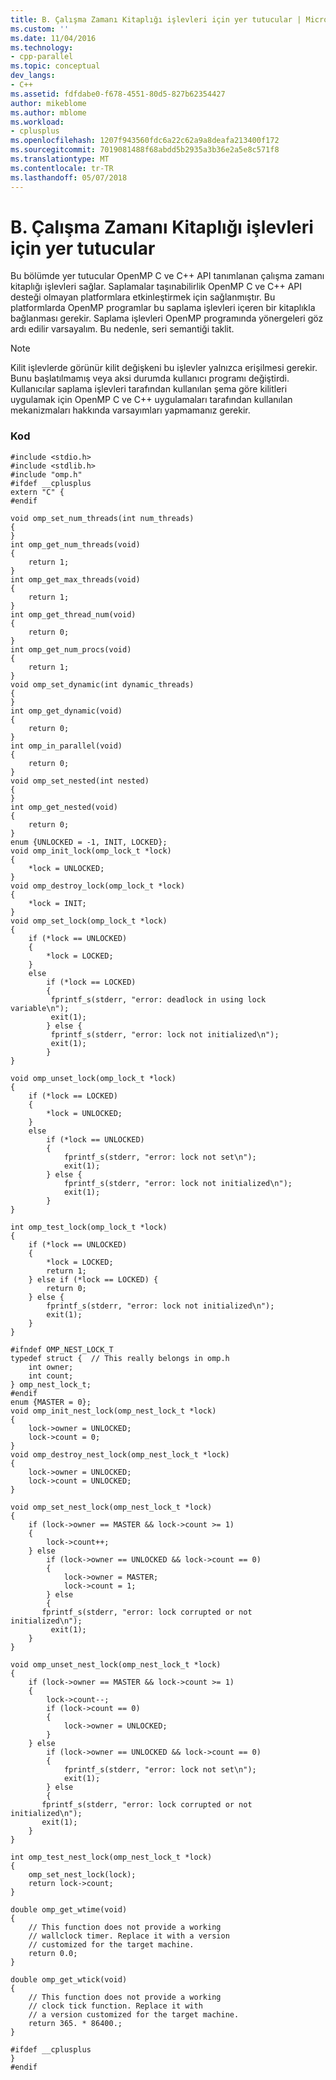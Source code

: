 ```yaml
---
title: B. Çalışma Zamanı Kitaplığı işlevleri için yer tutucular | Microsoft Docs
ms.custom: ''
ms.date: 11/04/2016
ms.technology:
- cpp-parallel
ms.topic: conceptual
dev_langs:
- C++
ms.assetid: fdfdabe0-f678-4551-80d5-827b62354427
author: mikeblome
ms.author: mblome
ms.workload:
- cplusplus
ms.openlocfilehash: 1207f943560fdc6a22c62a9a8deafa213400f172
ms.sourcegitcommit: 7019081488f68abdd5b2935a3b36e2a5e8c571f8
ms.translationtype: MT
ms.contentlocale: tr-TR
ms.lasthandoff: 05/07/2018
---
```

# <a name="b-stubs-for-run-time-library-functions"></a>B. Çalışma Zamanı Kitaplığı işlevleri için yer tutucular
Bu bölümde yer tutucular OpenMP C ve C++ API tanımlanan çalışma zamanı kitaplığı işlevleri sağlar. Saplamalar taşınabilirlik OpenMP C ve C++ API desteği olmayan platformlara etkinleştirmek için sağlanmıştır. Bu platformlarda OpenMP programlar bu saplama işlevleri içeren bir kitaplıkla bağlanması gerekir. Saplama işlevleri OpenMP programında yönergeleri göz ardı edilir varsayalım. Bu nedenle, seri semantiği taklit.  
  
> [!NOTE]
>  Kilit işlevlerde görünür kilit değişkeni bu işlevler yalnızca erişilmesi gerekir. Bunu başlatılmamış veya aksi durumda kullanıcı programı değiştirdi. Kullanıcılar saplama işlevleri tarafından kullanılan şema göre kilitleri uygulamak için OpenMP C ve C++ uygulamaları tarafından kullanılan mekanizmaları hakkında varsayımları yapmamanız gerekir.  
  
### <a name="code"></a>Kod  
  
```  
#include <stdio.h>  
#include <stdlib.h>  
#include "omp.h"  
#ifdef __cplusplus  
extern "C" {  
#endif  
  
void omp_set_num_threads(int num_threads)  
{  
}  
int omp_get_num_threads(void)  
{  
    return 1;  
}  
int omp_get_max_threads(void)  
{  
    return 1;  
}  
int omp_get_thread_num(void)  
{  
    return 0;  
}  
int omp_get_num_procs(void)  
{  
    return 1;  
}  
void omp_set_dynamic(int dynamic_threads)  
{  
}  
int omp_get_dynamic(void)  
{  
    return 0;  
}  
int omp_in_parallel(void)  
{  
    return 0;  
}  
void omp_set_nested(int nested)  
{  
}  
int omp_get_nested(void)  
{  
    return 0;  
}  
enum {UNLOCKED = -1, INIT, LOCKED};  
void omp_init_lock(omp_lock_t *lock)  
{  
    *lock = UNLOCKED;  
}  
void omp_destroy_lock(omp_lock_t *lock)  
{  
    *lock = INIT;  
}  
void omp_set_lock(omp_lock_t *lock)  
{  
    if (*lock == UNLOCKED)   
    {  
        *lock = LOCKED;  
    }   
    else   
        if (*lock == LOCKED)   
        {  
         fprintf_s(stderr, "error: deadlock in using lock variable\n");  
         exit(1);  
        } else {  
         fprintf_s(stderr, "error: lock not initialized\n");  
         exit(1);  
        }  
}  
  
void omp_unset_lock(omp_lock_t *lock)  
{  
    if (*lock == LOCKED)   
    {  
        *lock = UNLOCKED;  
    }   
    else   
        if (*lock == UNLOCKED)   
        {  
            fprintf_s(stderr, "error: lock not set\n");  
            exit(1);  
        } else {  
            fprintf_s(stderr, "error: lock not initialized\n");  
            exit(1);  
        }  
}  
  
int omp_test_lock(omp_lock_t *lock)  
{  
    if (*lock == UNLOCKED)   
    {  
        *lock = LOCKED;  
        return 1;  
    } else if (*lock == LOCKED) {  
        return 0;  
    } else {  
        fprintf_s(stderr, "error: lock not initialized\n");  
        exit(1);  
    }  
}  
  
#ifndef OMP_NEST_LOCK_T  
typedef struct {  // This really belongs in omp.h   
    int owner;  
    int count;  
} omp_nest_lock_t;  
#endif  
enum {MASTER = 0};  
void omp_init_nest_lock(omp_nest_lock_t *lock)  
{  
    lock->owner = UNLOCKED;  
    lock->count = 0;  
}  
void omp_destroy_nest_lock(omp_nest_lock_t *lock)  
{  
    lock->owner = UNLOCKED;  
    lock->count = UNLOCKED;  
}  
  
void omp_set_nest_lock(omp_nest_lock_t *lock)  
{  
    if (lock->owner == MASTER && lock->count >= 1)   
    {  
        lock->count++;  
    } else   
        if (lock->owner == UNLOCKED && lock->count == 0)   
        {  
            lock->owner = MASTER;  
            lock->count = 1;  
        } else   
        {  
       fprintf_s(stderr, "error: lock corrupted or not initialized\n");  
         exit(1);  
    }  
}  
  
void omp_unset_nest_lock(omp_nest_lock_t *lock)  
{  
    if (lock->owner == MASTER && lock->count >= 1)   
    {  
        lock->count--;  
        if (lock->count == 0)   
        {  
            lock->owner = UNLOCKED;  
        }  
    } else   
        if (lock->owner == UNLOCKED && lock->count == 0)   
        {  
            fprintf_s(stderr, "error: lock not set\n");  
            exit(1);  
        } else   
        {  
       fprintf_s(stderr, "error: lock corrupted or not initialized\n");  
       exit(1);  
    }  
}  
  
int omp_test_nest_lock(omp_nest_lock_t *lock)  
{  
    omp_set_nest_lock(lock);  
    return lock->count;  
}  
  
double omp_get_wtime(void)  
{  
    // This function does not provide a working  
    // wallclock timer. Replace it with a version  
    // customized for the target machine.  
    return 0.0;  
}  
  
double omp_get_wtick(void)  
{  
    // This function does not provide a working  
    // clock tick function. Replace it with  
    // a version customized for the target machine.  
    return 365. * 86400.;  
}  
  
#ifdef __cplusplus  
}  
#endif  
```